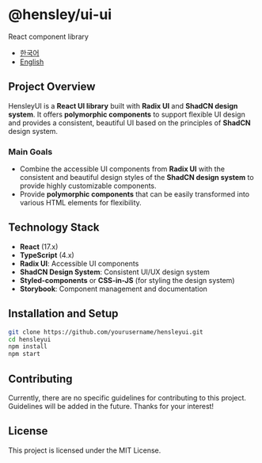 # @hensley/ui-ui

React component library

- [한국어](README.md)
- [English](README.en.md)

## Project Overview

HensleyUI is a **React UI library** built with **Radix UI** and **ShadCN design system**. It offers **polymorphic components** to support flexible UI design and provides a consistent, beautiful UI based on the principles of **ShadCN** design system.

### Main Goals

- Combine the accessible UI components from **Radix UI** with the consistent and beautiful design styles of the **ShadCN design system** to provide highly customizable components.
- Provide **polymorphic components** that can be easily transformed into various HTML elements for flexibility.

## Technology Stack

- **React** (17.x)
- **TypeScript** (4.x)
- **Radix UI**: Accessible UI components
- **ShadCN Design System**: Consistent UI/UX design system
- **Styled-components** or **CSS-in-JS** (for styling the design system)
- **Storybook**: Component management and documentation

## Installation and Setup

```bash
git clone https://github.com/yourusername/hensleyui.git
cd hensleyui
npm install
npm start
```

## Contributing

Currently, there are no specific guidelines for contributing to this project.  
Guidelines will be added in the future. Thanks for your interest!

## License

This project is licensed under the MIT License.
